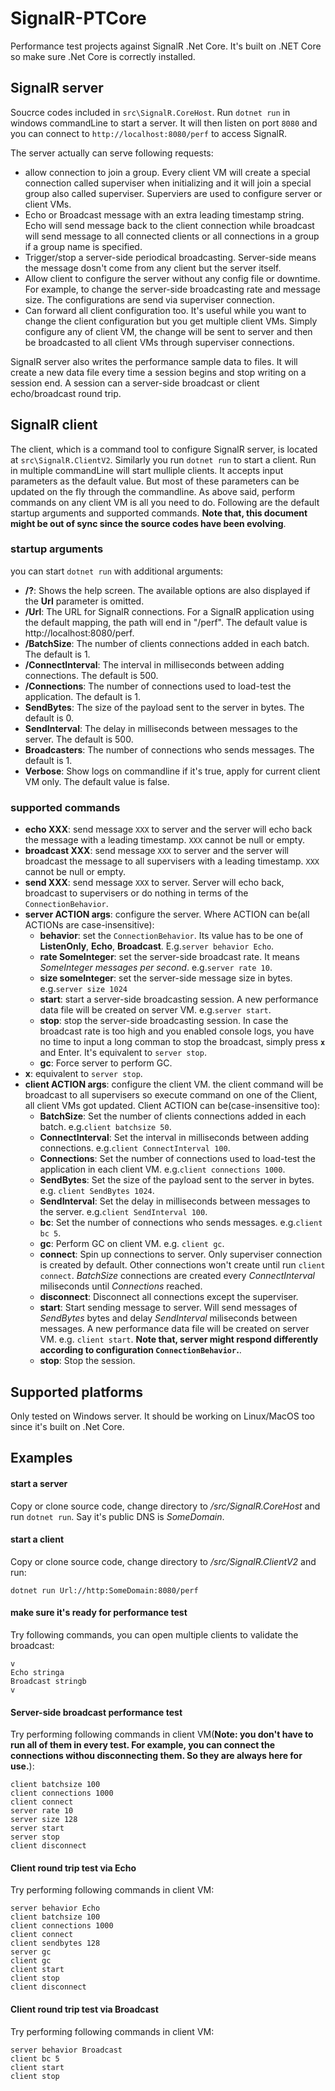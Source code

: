 # SignalR-PTCore
Performance test projects against SignalR .Net Core. It's built on .NET Core so make sure .Net Core is correctly installed.

## SignalR server
Soucrce codes included in `src\SignalR.CoreHost`. Run `dotnet run` in windows commandLine to start a server. It will then listen on port `8080` and you can connect to `http://localhost:8080/perf` to access SignalR. 

The server actually can serve following requests:
- allow connection to join a group. Every client VM will create a special connection called superviser when initializing and it will join a special group also called superviser. Superviers are used to configure server or client VMs.
- Echo or Broadcast message with an extra leading timestamp string. Echo will send message back to the client connection while broadcast will send message to all connected clients or all connections in a group if a group name is specified.
- Trigger/stop a server-side periodical broadcasting. Server-side means the message dosn't come from any client but the server itself.
- Allow client to configure the server without any config file or downtime. For example, to change the server-side broadcasting rate and message size. The configurations are send via superviser connection.
- Can forward all client configuration too. It's useful while you want to change the client configuration but you get multiple client VMs. Simply configure any of client VM, the change will be sent to server and then be broadcasted to all client VMs through superviser connections.

SignalR server also writes the performance sample data to files. It will create a new data file every time a session begins and stop writing on a session end. A session can a server-side broadcast or client echo/broadcast round trip.

## SignalR client
The client, which is a command tool to configure SignalR server, is located at `src\SignalR.ClientV2`. Similarly you run `dotnet run` to start a client. Run in multiple commandLine will start mulliple clients. It accepts input parameters as the default value. But most of these parameters can be updated on the fly through the commandline. As above said, perform commands on any client VM is all you need to do. Following are the default startup arguments and supported commands. **Note that, this document might be out of sync since the source codes have been evolving**.

### startup arguments
you can start `dotnet run` with additional arguments:
- **/?**: Shows the help screen. The available options are also displayed if the **Url** parameter is omitted.
- **/Url**: The URL for SignalR connections. For a SignalR application using the default mapping, the path will end in "/perf". The default value is http://localhost:8080/perf. 
- **/BatchSize**: The number of clients connections added in each batch. The default is 1.
- **/ConnectInterval**: The interval in milliseconds between adding connections. The default is 500.
- **/Connections**: The number of connections used to load-test the application. The default is 1.
- **SendBytes**: The size of the payload sent to the server in bytes. The default is 0.
- **SendInterval**: The delay in milliseconds between messages to the server. The default is 500.
- **Broadcasters**: The number of connections who sends messages. The default is 1.
- **Verbose**: Show logs on commandline if it's true, apply for current client VM only. The default value is false.


### supported commands
  - **echo XXX**: send message `XXX` to server and the server will echo back the message with a leading timestamp. `XXX` cannot be null or empty.
  - **broadcast XXX**: send message `XXX` to server and the server will broadcast the message to all supervisers with a leading timestamp. `XXX` cannot be null or empty.
  - **send XXX**: send message `XXX` to server. Server will echo back, broadcast to supervisers or do nothing in terms of the `ConnectionBehavior`.
  - **server ACTION args**: configure the server. Where ACTION can be(all ACTIONs are case-insensitive):
    - **behavior**: set the `ConnectionBehavior`. Its value has to be one of **ListenOnly**, **Echo**, **Broadcast**. E.g.`server behavior Echo`.
    - **rate SomeInteger**: set the server-side broadcast rate. It means *SomeInteger messages per second*. e.g.`server rate 10`.
    - **size someInteger**: set the server-side message size in bytes. e.g.`server size 1024`
    - **start**: start a server-side broadcasting session. A new performance data file will be created on server VM. e.g.`server start`.
    - **stop**: stop the server-side broadcasting session. In case the broadcast rate is too high and you enabled console logs, you have no time to input a long comman to stop the broadcast, simply press **`x`** and Enter. It's equivalent to `server stop`.
    - **gc**: Force server to perform GC.
  - **x**: equivalent to `server stop`.
  - **client ACTION args**: configure the client VM. the client command will be broadcast to all supervisers so execute command on one of the Client, all client VMs got updated. Client ACTION can be(case-insensitive too):
    - **BatchSize**: Set the number of clients connections added in each batch. e.g.`client batchsize 50`.
    - **ConnectInterval**: Set the interval in milliseconds between adding connections. e.g.`client ConnectInterval 100`.
    - **Connections**: Set the number of connections used to load-test the application in each client VM. e.g.`client connections 1000`.
    - **SendBytes**: Set the size of the payload sent to the server in bytes. e.g. `client SendBytes 1024`.
    - **SendInterval**: Set the delay in milliseconds between messages to the server. e.g.`client SendInterval 100`.
    - **bc**: Set the number of connections who sends messages. e.g.`client bc 5`.
    - **gc**: Perform GC on client VM. e.g. `client gc`.
    - **connect**: Spin up connections to server. Only superviser connection is created by default. Other connections won't create until run `client connect`. *BatchSize* connections are created every *ConnectInterval* miliseconds until *Connections* reached.
    - **disconnect**: Disconnect all connections except the superviser.
    - **start**: Start sending message to server. Will send messages of *SendBytes* bytes and delay *SendInterval* miliseconds between messages. A new performance data file will be created on server VM. e.g. `client start`. **Note that, server might respond differently according to configuration `ConnectionBehavior`.**.
    - **stop**: Stop the session.


## Supported platforms
Only tested on Windows server. It should be working on Linux/MacOS too since it's built on .Net Core.

## Examples

#### start a server
Copy or clone source code, change directory to */src/SignalR.CoreHost* and run `dotnet run`. Say it's public DNS is *SomeDomain*.

#### start a client
Copy or clone source code, change directory to */src/SignalR.ClientV2* and run: 
```
dotnet run Url://http:SomeDomain:8080/perf
```

#### make sure it's ready for performance test
Try following commands, you can open multiple clients to validate the broadcast:
```
v
Echo stringa
Broadcast stringb
v
```

#### Server-side broadcast performance test
Try performing following commands in client VM(**Note: you don't have to run all of them in every test. For example, you can connect the connections withou disconnecting them. So they are always here for use.**):
```
client batchsize 100
client connections 1000
client connect
server rate 10
server size 128
server start
server stop
client disconnect
```

#### Client round trip test via Echo
Try performing following commands in client VM:
```
server behavior Echo
client batchsize 100
client connections 1000
client connect
client sendbytes 128
server gc
client gc
client start
client stop
client disconnect
```

#### Client round trip test via Broadcast
Try performing following commands in client VM:
```
server behavior Broadcast
client bc 5
client start
client stop
```
